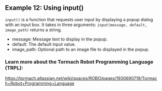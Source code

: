 ## Example 12: Using input()
`input()` is a function that requests user input by displaying a popup dialog with an input box.
It takes in three arguments:
`input(message, default, image_path)` returns a string.
* message: Message text to display in the popup.
* default: The default input value.
* image_path: Optional path to an image file to displayed in the popup.


### Learn more about the Tormach Robot Programming Language (TRPL):
https://tormach.atlassian.net/wiki/spaces/ROBO/pages/1930690719/Tormach+Robot+Programming+Language
